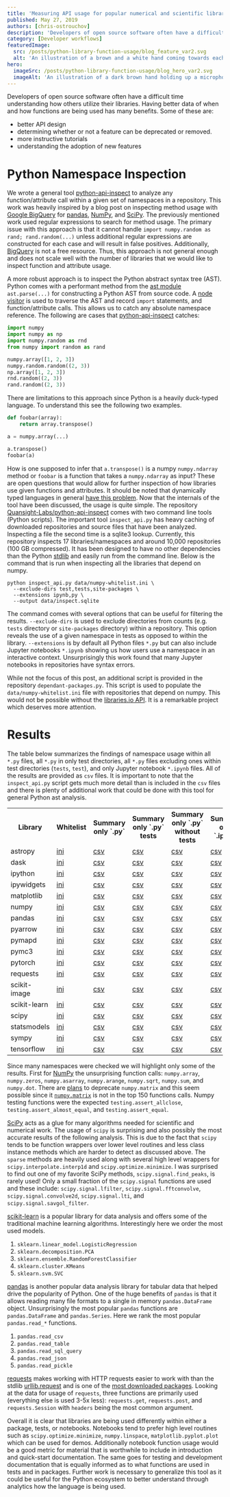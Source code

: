 ```yaml
---
title: 'Measuring API usage for popular numerical and scientific libraries'
published: May 27, 2019
authors: [chris-ostrouchov]
description: 'Developers of open source software often have a difficult time understanding how others utilize their libraries. Having better data of when and how functions are being used has many benefits.'
category: [Developer workflows]
featuredImage:
  src: /posts/python-library-function-usage/blog_feature_var2.svg
  alt: 'An illustration of a brown and a white hand coming towards each other to pass a business card with the logo of Quansight Labs.'
hero:
  imageSrc: /posts/python-library-function-usage/blog_hero_var2.svg
  imageAlt: 'An illustration of a dark brown hand holding up a microphone, with some graphical elements highlighting the top of the microphone.'
---
```


Developers of open source software often have a difficult time
understanding how others utilize their libraries. Having better data of
when and how functions are being used has many benefits. Some of these
are:

  - better API design
  - determining whether or not a feature can be deprecated or removed.
  - more instructive tutorials
  - understanding the adoption of new features

# Python Namespace Inspection

We wrote a general tool
[python-api-inspect](https://github.com/Quansight-Labs/python-api-inspect)
to analyze any function/attribute call within a given set of
namespaces in a repository. This work was heavily inspired by a blog
post on inspecting method usage with
[Google BigQuery](https://galeascience.wordpress.com/2016/08/10/top-10-pandas-numpy-and-scipy-functions-on-github/)
for [pandas](https://pandas.pydata.org/),
[NumPy](https://www.numpy.org/), and
[SciPy](https://www.scipy.org/). The previously mentioned work used
regular expressions to search for method usage. The primary issue with
this approach is that it cannot handle `import numpy.random as rand;
rand.random(...)` unless additional regular expressions are
constructed for each case and will result in false
positives. Additionally,
[BigQuery](https://cloud.google.com/bigquery/) is not a free resource.
Thus, this approach is not general enough and does not scale well with
the number of libraries that we would like to inspect function and
attribute usage.

A more robust approach is to inspect the Python abstract syntax tree
(AST). Python comes with a performant method from the [ast
module](https://docs.python.org/3/library/ast.html) `ast.parse(...)`
for constructing a Python AST from source code. A [node
visitor](https://docs.python.org/3/library/ast.html#ast.NodeVisitor)
is used to traverse the AST and record `import` statements, and
function/attribute calls. This allows us to catch any absolute
namespace reference. The following are cases that
[python-api-inspect](https://github.com/Quansight-Labs/python-api-inspect)
catches:

```python
import numpy
import numpy as np
import numpy.random as rnd
from numpy import random as rand

numpy.array([1, 2, 3])
numpy.random.random((2, 3))
np.array([1, 2, 3])
rnd.random((2, 3))
rand.random((2, 3))
```

There are limitations to this approach since Python is a heavily
duck-typed language. To understand this see the following two
examples.

```python
def foobar(array):
    return array.transpose()

a = numpy.array(...)

a.transpose()
foobar(a)
```

How is one supposed to infer that `a.transpose()` is a numpy
`numpy.ndarray` method or `foobar` is a function that takes a
`numpy.ndarray` as input? These are open questions that would allow
for further inspection of how libraries use given functions and
attributes. It should be noted that dynamically typed languages in
general [have this
problem](https://softwareengineering.stackexchange.com/questions/221615/why-do-dynamic-languages-make-it-more-difficult-to-maintain-large-codebases). Now
that the internals of the tool have been discussed, the usage is quite
simple. The repository
[Quansight-Labs/python-api-inspect](https://github.com/Quansight-Labs/python-api-inspect)
comes with two command line tools (Python scripts). The important tool
`inspect_api.py` has heavy caching of downloaded repositories and
source files that have been analyzed. Inspecting a file the second
time is a sqlite3 lookup. Currently, this repository inspects 17
libraries/namespaces and around 10,000 repositories (100 GB
compressed). It has been designed to have no other dependencies than
the Python [stdlib](https://docs.python.org/3/library/) and easily run
from the command line. Below is the command that is run when
inspecting all the libraries that depend on numpy.

```shell
python inspect_api.py data/numpy-whitelist.ini \
  --exclude-dirs test,tests,site-packages \
  --extensions ipynb,py \
  --output data/inspect.sqlite
```

The command comes with several options that can be useful for
filtering the results. `--exclude-dirs` is used to exclude directories
from counts (e.g. `tests` directory or `site-packages` directory)
within a repository. This option reveals the use of a given namespace
in tests as opposed to within the library. `--extensions` is by
default all Python files `*.py` but can also include Jupyter notebooks
`*.ipynb` showing us how users use a namespace in an interactive
context. Unsurprisingly this work found that many Jupyter notebooks in
repositories have syntax errors.

While not the focus of this post, an additional script is provided in
the repository `dependant-packages.py`. This script is used to
populate the `data/numpy-whitelist.ini` file with repositories that
depend on numpy. This would not be possible without the [libraries.io
API](https://libraries.io/api). It is a remarkable project which
deserves more attention.

# Results

The table below summarizes the findings of namespace usage within all
`*.py` files, all `*.py` in only test directories, all `*.py` files
excluding ones within test directories (`tests`, `test`), and only
Jupyter notebook `*.ipynb` files. All of the results are provided as
`csv` files. It is important to note that the `inspect_api.py` script
gets much more detail than is included in the `csv` files and there is
plenty of additional work that could be done with this tool for
general Python ast analysis.

<table>
<tr>
  <th>Library</th>
  <th>Whitelist</th>
  <th>Summary only `.py`</th>
  <th>Summary only `.py` tests</th>
  <th>Summary only `.py` without tests</th>
  <th>Summary only `.ipynb`</th>
</tr>
<tr>
  <td>astropy</td>
  <td><a href="https://github.com/costrouc/python-api-inspect/blob/master/data/whitelist/astropy-whitelist.ini">ini</a></td>
  <td><a href="https://github.com/costrouc/python-api-inspect/blob/master/data/csv/astropy-summary.csv">csv</a></td>
  <td><a href="https://github.com/costrouc/python-api-inspect/blob/master/data/csv/astropy-summary-tests.csv">csv</a></td>
  <td><a href="https://github.com/costrouc/python-api-inspect/blob/master/data/csv/astropy-summary-without-tests.csv">csv</a></td>
  <td><a href="https://github.com/costrouc/python-api-inspect/blob/master/data/csv/astropy-summary-notebooks.csv">csv</a></td>
</tr>
<tr>
  <td>dask</td>
  <td><a href="https://github.com/costrouc/python-api-inspect/blob/master/data/whitelist/dask-whitelist.ini">ini</a></td>
  <td><a href="https://github.com/costrouc/python-api-inspect/blob/master/data/csv/dask-summary.csv">csv</a></td>
  <td><a href="https://github.com/costrouc/python-api-inspect/blob/master/data/csv/dask-summary-tests.csv">csv</a></td>
  <td><a href="https://github.com/costrouc/python-api-inspect/blob/master/data/csv/dask-summary-without-tests.csv">csv</a></td>
  <td><a href="https://github.com/costrouc/python-api-inspect/blob/master/data/csv/dask-summary-notebooks.csv">csv</a></td>
</tr>
<tr>
  <td>ipython</td>
  <td><a href="https://github.com/costrouc/python-api-inspect/blob/master/data/whitelist/ipython-whitelist.ini">ini</a></td>
  <td><a href="https://github.com/costrouc/python-api-inspect/blob/master/data/csv/ipython-summary.csv">csv</a></td>
  <td><a href="https://github.com/costrouc/python-api-inspect/blob/master/data/csv/ipython-summary-tests.csv">csv</a></td>
  <td><a href="https://github.com/costrouc/python-api-inspect/blob/master/data/csv/ipython-summary-without-tests.csv">csv</a></td>
  <td><a href="https://github.com/costrouc/python-api-inspect/blob/master/data/csv/ipython-summary-notebooks.csv">csv</a></td>
</tr>
<tr>
  <td>ipywidgets</td>
  <td><a href="https://github.com/costrouc/python-api-inspect/blob/master/data/whitelist/ipywidgets-whitelist.ini">ini</a></td>
  <td><a href="https://github.com/costrouc/python-api-inspect/blob/master/data/csv/ipywidgets-summary.csv">csv</a></td>
  <td><a href="https://github.com/costrouc/python-api-inspect/blob/master/data/csv/ipywidgets-summary-tests.csv">csv</a></td>
  <td><a href="https://github.com/costrouc/python-api-inspect/blob/master/data/csv/ipywidgets-summary-without-tests.csv">csv</a></td>
  <td><a href="https://github.com/costrouc/python-api-inspect/blob/master/data/csv/ipywidgets-summary-notebooks.csv">csv</a></td>
</tr>
<tr>
  <td>matplotlib</td>
  <td><a href="https://github.com/costrouc/python-api-inspect/blob/master/data/whitelist/matplotlib-whitelist.ini">ini</a></td>
  <td><a href="https://github.com/costrouc/python-api-inspect/blob/master/data/csv/matplotlib-summary.csv">csv</a></td>
  <td><a href="https://github.com/costrouc/python-api-inspect/blob/master/data/csv/matplotlib-summary-tests.csv">csv</a></td>
  <td><a href="https://github.com/costrouc/python-api-inspect/blob/master/data/csv/matplotlib-summary-without-tests.csv">csv</a></td>
  <td><a href="https://github.com/costrouc/python-api-inspect/blob/master/data/csv/matplotlib-summary-notebooks.csv">csv</a></td>
</tr>
<tr>
  <td>numpy</td>
  <td><a href="https://github.com/costrouc/python-api-inspect/blob/master/data/whitelist/numpy-whitelist.ini">ini</a></td>
  <td><a href="https://github.com/costrouc/python-api-inspect/blob/master/data/csv/numpy-summary.csv">csv</a></td>
  <td><a href="https://github.com/costrouc/python-api-inspect/blob/master/data/csv/numpy-summary-tests.csv">csv</a></td>
  <td><a href="https://github.com/costrouc/python-api-inspect/blob/master/data/csv/numpy-summary-without-tests.csv">csv</a></td>
  <td><a href="https://github.com/costrouc/python-api-inspect/blob/master/data/csv/numpy-summary-notebooks.csv">csv</a></td>
</tr>
<tr>
  <td>pandas</td>
  <td><a href="https://github.com/costrouc/python-api-inspect/blob/master/data/whitelist/pandas-whitelist.ini">ini</a></td>
  <td><a href="https://github.com/costrouc/python-api-inspect/blob/master/data/csv/pandas-summary.csv">csv</a></td>
  <td><a href="https://github.com/costrouc/python-api-inspect/blob/master/data/csv/pandas-summary-tests.csv">csv</a></td>
  <td><a href="https://github.com/costrouc/python-api-inspect/blob/master/data/csv/pandas-summary-without-tests.csv">csv</a></td>
  <td><a href="https://github.com/costrouc/python-api-inspect/blob/master/data/csv/pandas-summary-notebooks.csv">csv</a></td>
</tr>
<tr>
  <td>pyarrow</td>
  <td><a href="https://github.com/costrouc/python-api-inspect/blob/master/data/whitelist/pyarrow-whitelist.ini">ini</a></td>
  <td><a href="https://github.com/costrouc/python-api-inspect/blob/master/data/csv/pyarrow-summary.csv">csv</a></td>
  <td><a href="https://github.com/costrouc/python-api-inspect/blob/master/data/csv/pyarrow-summary-tests.csv">csv</a></td>
  <td><a href="https://github.com/costrouc/python-api-inspect/blob/master/data/csv/pyarrow-summary-without-tests.csv">csv</a></td>
  <td><a href="https://github.com/costrouc/python-api-inspect/blob/master/data/csv/pyarrow-summary-notebooks.csv">csv</a></td>
</tr>
<tr>
  <td>pymapd</td>
  <td><a href="https://github.com/costrouc/python-api-inspect/blob/master/data/whitelist/pymapd-whitelist.ini">ini</a></td>
  <td><a href="https://github.com/costrouc/python-api-inspect/blob/master/data/csv/pymapd-summary.csv">csv</a></td>
  <td><a href="https://github.com/costrouc/python-api-inspect/blob/master/data/csv/pymapd-summary-tests.csv">csv</a></td>
  <td><a href="https://github.com/costrouc/python-api-inspect/blob/master/data/csv/pymapd-summary-without-tests.csv">csv</a></td>
  <td><a href="https://github.com/costrouc/python-api-inspect/blob/master/data/csv/pymapd-summary-notebooks.csv">csv</a></td>
</tr>
<tr>
  <td>pymc3</td>
  <td><a href="https://github.com/costrouc/python-api-inspect/blob/master/data/whitelist/pymc3-whitelist.ini">ini</a></td>
  <td><a href="https://github.com/costrouc/python-api-inspect/blob/master/data/csv/pymc3-summary.csv">csv</a></td>
  <td><a href="https://github.com/costrouc/python-api-inspect/blob/master/data/csv/pymc3-summary-tests.csv">csv</a></td>
  <td><a href="https://github.com/costrouc/python-api-inspect/blob/master/data/csv/pymc3-summary-without-tests.csv">csv</a></td>
  <td><a href="https://github.com/costrouc/python-api-inspect/blob/master/data/csv/pymc3-summary-notebooks.csv">csv</a></td>
</tr>
<tr>
  <td>pytorch</td>
  <td><a href="https://github.com/costrouc/python-api-inspect/blob/master/data/whitelist/pytorch-whitelist.ini">ini</a></td>
  <td><a href="https://github.com/costrouc/python-api-inspect/blob/master/data/csv/pytorch-summary.csv">csv</a></td>
  <td><a href="https://github.com/costrouc/python-api-inspect/blob/master/data/csv/pytorch-summary-tests.csv">csv</a></td>
  <td><a href="https://github.com/costrouc/python-api-inspect/blob/master/data/csv/pytorch-summary-without-tests.csv">csv</a></td>
  <td><a href="https://github.com/costrouc/python-api-inspect/blob/master/data/csv/pytorch-summary-notebooks.csv">csv</a></td>
</tr>
<tr>
  <td>requests</td>
  <td><a href="https://github.com/costrouc/python-api-inspect/blob/master/data/whitelist/requests-whitelist.ini">ini</a></td>
  <td><a href="https://github.com/costrouc/python-api-inspect/blob/master/data/csv/requests-summary.csv">csv</a></td>
  <td><a href="https://github.com/costrouc/python-api-inspect/blob/master/data/csv/requests-summary-tests.csv">csv</a></td>
  <td><a href="https://github.com/costrouc/python-api-inspect/blob/master/data/csv/requests-summary-without-tests.csv">csv</a></td>
  <td><a href="https://github.com/costrouc/python-api-inspect/blob/master/data/csv/requests-summary-notebooks.csv">csv</a></td>
</tr>
<tr>
  <td>scikit-image</td>
  <td><a href="https://github.com/costrouc/python-api-inspect/blob/master/data/whitelist/scikit-image-whitelist.ini">ini</a></td>
  <td><a href="https://github.com/costrouc/python-api-inspect/blob/master/data/csv/scikit-image-summary.csv">csv</a></td>
  <td><a href="https://github.com/costrouc/python-api-inspect/blob/master/data/csv/scikit-image-summary-tests.csv">csv</a></td>
  <td><a href="https://github.com/costrouc/python-api-inspect/blob/master/data/csv/scikit-image-summary-without-tests.csv">csv</a></td>
  <td><a href="https://github.com/costrouc/python-api-inspect/blob/master/data/csv/scikit-image-summary-notebooks.csv">csv</a></td>
</tr>
<tr>
  <td>scikit-learn</td>
  <td><a href="https://github.com/costrouc/python-api-inspect/blob/master/data/whitelist/scikit-learn-whitelist.ini">ini</a></td>
  <td><a href="https://github.com/costrouc/python-api-inspect/blob/master/data/csv/scikit-learn-summary.csv">csv</a></td>
  <td><a href="https://github.com/costrouc/python-api-inspect/blob/master/data/csv/scikit-learn-summary-tests.csv">csv</a></td>
  <td><a href="https://github.com/costrouc/python-api-inspect/blob/master/data/csv/scikit-learn-summary-without-tests.csv">csv</a></td>
  <td><a href="https://github.com/costrouc/python-api-inspect/blob/master/data/csv/scikit-learn-summary-notebooks.csv">csv</a></td>
</tr>
<tr>
  <td>scipy</td>
  <td><a href="https://github.com/costrouc/python-api-inspect/blob/master/data/whitelist/scipy-whitelist.ini">ini</a></td>
  <td><a href="https://github.com/costrouc/python-api-inspect/blob/master/data/csv/scipy-summary.csv">csv</a></td>
  <td><a href="https://github.com/costrouc/python-api-inspect/blob/master/data/csv/scipy-summary-tests.csv">csv</a></td>
  <td><a href="https://github.com/costrouc/python-api-inspect/blob/master/data/csv/scipy-summary-without-tests.csv">csv</a></td>
  <td><a href="https://github.com/costrouc/python-api-inspect/blob/master/data/csv/scipy-summary-notebooks.csv">csv</a></td>
</tr>
<tr>
  <td>statsmodels</td>
  <td><a href="https://github.com/costrouc/python-api-inspect/blob/master/data/whitelist/statsmodels-whitelist.ini">ini</a></td>
  <td><a href="https://github.com/costrouc/python-api-inspect/blob/master/data/csv/statsmodels-summary.csv">csv</a></td>
  <td><a href="https://github.com/costrouc/python-api-inspect/blob/master/data/csv/statsmodels-summary-tests.csv">csv</a></td>
  <td><a href="https://github.com/costrouc/python-api-inspect/blob/master/data/csv/statsmodels-summary-without-tests.csv">csv</a></td>
  <td><a href="https://github.com/costrouc/python-api-inspect/blob/master/data/csv/statsmodels-summary-notebooks.csv">csv</a></td>
</tr>
<tr>
  <td>sympy</td>
  <td><a href="https://github.com/costrouc/python-api-inspect/blob/master/data/whitelist/sympy-whitelist.ini">ini</a></td>
  <td><a href="https://github.com/costrouc/python-api-inspect/blob/master/data/csv/sympy-summary.csv">csv</a></td>
  <td><a href="https://github.com/costrouc/python-api-inspect/blob/master/data/csv/sympy-summary-tests.csv">csv</a></td>
  <td><a href="https://github.com/costrouc/python-api-inspect/blob/master/data/csv/sympy-summary-without-tests.csv">csv</a></td>
  <td><a href="https://github.com/costrouc/python-api-inspect/blob/master/data/csv/sympy-summary-notebooks.csv">csv</a></td>
</tr>
<tr>
  <td>tensorflow</td>
  <td><a href="https://github.com/costrouc/python-api-inspect/blob/master/data/whitelist/tensorflow-whitelist.ini">ini</a></td>
  <td><a href="https://github.com/costrouc/python-api-inspect/blob/master/data/csv/tensorflow-summary.csv">csv</a></td>
  <td><a href="https://github.com/costrouc/python-api-inspect/blob/master/data/csv/tensorflow-summary-tests.csv">csv</a></td>
  <td><a href="https://github.com/costrouc/python-api-inspect/blob/master/data/csv/tensorflow-summary-without-tests.csv">csv</a></td>
  <td><a href="https://github.com/costrouc/python-api-inspect/blob/master/data/csv/tensorflow-summary-notebooks.csv">csv</a></td>
</tr>
</table>

Since many namespaces were checked we will highlight only some of the
results. First for [NumPy](https://github.com/numpy/numpy) the
unsurprising function calls: `numpy.array`, `numpy.zeros`,
`numpy.asarray`, `numpy.arange`, `numpy.sqrt`, `numpy.sum`, and
`numpy.dot`. There are
[plans](https://docs.scipy.org/doc/numpy/reference/generated/numpy.matrix.html#numpy.matrix)
to deprecate `numpy.matrix` and this seem possible since it
[`numpy.matrix`](https://github.com/Quansight-Labs/python-api-inspect/blob/master/data/csv/numpy-summary-without-tests.csv#L515)
is not in the top 150 functions calls. Numpy testing functions were
the expected `testing.assert_allclose`, `testing.assert_almost_equal`,
and `testing.assert_equal`.

[SciPy](https://www.scipy.org/) acts as a glue for many algorithms
needed for scientific and numerical work. The usage of `scipy` is
surprising and also possibly the most accurate results of the
following analysis. This is due to the fact that `scipy` tends to be
function wrappers over lower level routines and less class instance
methods which are harder to detect as discussed above. The `sparse`
methods are heavily used along with several high level wrappers for
`scipy.interpolate.interp1d` and `scipy.optimize.minimize`. I was
surprised to find out one of my favorite SciPy methods,
`scipy.signal.find_peaks`, is rarely used! Only a small fraction of the
`scipy.signal` functions are used and these include:
`scipy.signal.lfilter`, `scipy.signal.fftconvolve`,
`scipy.signal.convolve2d`, `scipy.signal.lti`, and
`scipy.signal.savgol_filter`.

[scikit-learn](https://scikit-learn.org/stable/) is a popular library
for data analysis and offers some of the traditional machine learning
algorithms. Interestingly here we order the most used models.

1. `sklearn.linear_model.LogisticRegression`
2. `sklearn.decomposition.PCA`
3. `sklearn.ensemble.RandomForestClassifier`
4. `sklearn.cluster.KMeans`
5. `sklearn.svm.SVC`

[pandas](https://pandas.pydata.org/) is another popular data analysis
library for tabular data that helped drive the popularity of
Python. One of the huge benefits of `pandas` is that it allows reading
many file formats to a single in memory `pandas.DataFrame`
object. Unsurprisingly the most popular `pandas` functions are
`pandas.DataFrame` and `pandas.Series`. Here we rank the most popular
`pandas.read_*` functions.

1. `pandas.read_csv`
2. `pandas.read_table`
3. `pandas.read_sql_query`
4. `pandas.read_json`
5. `pandas.read_pickle`

[requests](https://github.com/kennethreitz/requests) makes working
with HTTP requests easier to work with than the stdlib
[urllib.request](https://docs.python.org/3/library/urllib.request.html)
and is one of the [most downloaded
packages](https://hugovk.github.io/top-pypi-packages/). Looking at the
data for usage of `requests`, three functions are primarily used
(everything else is used 3-5x less): `requests.get`, `requests.post`,
and `requests.Session` with `headers` being the most common argument.

Overall it is clear that libraries are being used differently within
either a package, tests, or notebooks. Notebooks tend to prefer high
level routines such as `scipy.optimize.minimize`, `numpy.linspace`,
`matplotlib.pyplot.plot` which can be used for demos. Additionally
notebook function usage would be a good metric for material that is
worthwhile to include in introduction and quick-start
documentation. The same goes for testing and development documentation
that is equally informed as to what functions are used in tests and in
packages. Further work is necessary to generalize this tool as it
could be useful for the Python ecosystem to better understand through
analytics how the language is being used.
